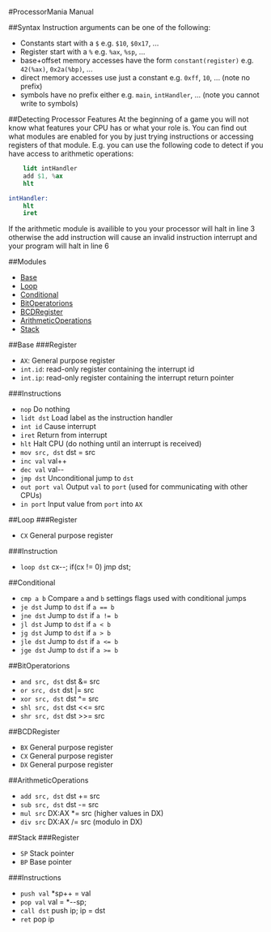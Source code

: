 #ProcessorMania Manual

##Syntax
Instruction arguments can be one of the following:
- Constants start with a `$` e.g. `$10`, `$0x17`, ...
- Register start with a `%` e.g. `%ax`, `%sp`, ...
- base+offset memory accesses have the form `constant(register)` e.g. `42(%ax)`, `0x2a(%bp)`, ...
- direct memory accesses use just a constant e.g. `0xff`, `10`, ... (note no prefix)
- symbols have no prefix either e.g. `main`, `intHandler`, ... (note you cannot write to symbols)

##Detecting Processor Features
At the beginning of a game you will not know what features your CPU has or what your role is.
You can find out what modules are enabled for you by just trying instructions or accessing
registers of that module. E.g. you can use the following code to detect if you have access to
arithmetic operations:
```S
	lidt intHandler
	add $1, %ax
	hlt

intHandler:
	hlt
	iret
```
If the arithmetic module is availible to you your processor will halt in line 3 otherwise
the add instruction will cause an invalid instruction interrupt and your program will halt in line 6

##Modules
- [Base](#base)
- [Loop](#loop)
- [Conditional](#conditional)
- [BitOperatorions](#bitoperations)
- [BCDRegister](#bcdregister)
- [ArithmeticOperations](#arithmeticoperations)
- [Stack](#stack)

##Base
###Register
- `AX`: General purpose register
- `int.id`: read-only register containing the interrupt id
- `int.ip`: read-only register containing the interrupt return pointer

###Instructions
- `nop` Do nothing
- `lidt dst` Load label as the instruction handler
- `int id` Cause interrupt
- `iret` Return from interrupt
- `hlt` Halt CPU (do nothing until an interrupt is received)
- `mov src, dst` dst = src
- `inc val` val++
- `dec val` val--
- `jmp dst` Unconditional jump to `dst`
- `out port val` Output `val` to `port` (used for communicating with other CPUs)
- `in port` Input value from `port` into `AX`

##Loop
###Register
- `CX` General purpose register

###Instruction
- `loop dst` cx--; if(cx != 0) jmp dst;

##Conditional
- `cmp a b` Compare `a` and `b` settings flags used with conditional jumps
- `je dst` Jump to `dst` if `a == b`
- `jne dst` Jump to `dst` if `a != b`
- `jl dst` Jump to `dst` if `a < b`
- `jg dst` Jump to `dst` if `a > b`
- `jle dst` Jump to `dst` if `a <= b`
- `jge dst` Jump to `dst` if `a >= b`

##BitOperatorions
- `and src, dst` dst &= src
- `or src, dst` dst |= src
- `xor src, dst` dst ^= src
- `shl src, dst` dst <<= src
- `shr src, dst` dst >>= src

##BCDRegister
- `BX` General purpose register
- `CX` General purpose register
- `DX` General purpose register

##ArithmeticOperations
- `add src, dst` dst += src
- `sub src, dst` dst -= src
- `mul src` DX:AX *= src (higher values in DX)
- `div src` DX:AX /= src (modulo in DX)

##Stack
###Register
- `SP` Stack pointer
- `BP` Base pointer

###Instructions
- `push val` *sp++ = val
- `pop val` val = *--sp;
- `call dst` push ip; ip = dst
- `ret` pop ip
